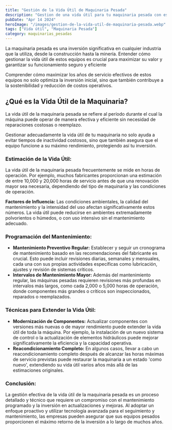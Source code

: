 ```yaml
---
title: "Gestión de la Vida Útil de Maquinaria Pesada"
description: "Gestion de una vida útil para tu maquinaria pesada con estrategias efectivas de mantenimiento y renovación."
pubDate: "Apr 14 2024"
heroImage: "/images/gestion-de-la-vida-util-de-maquinaria-pesada.webp"
tags: ["Vida útil", "Maquinaria Pesada"]
category: maquinarias_pesadas
---
```


La maquinaria pesada es una inversión significativa en cualquier industria que la utiliza, desde la construcción hasta la minería. Entender cómo gestionar la vida útil de estos equipos es crucial para maximizar su valor y garantizar su funcionamiento seguro y eficiente

Comprender cómo maximizar los años de servicio efectivos de estos equipos no solo optimiza la inversión inicial, sino que también contribuye a la sostenibilidad y reducción de costos operativos.

## ¿Qué es la Vida Útil de la Maquinaria?

La vida útil de la maquinaria pesada se refiere al período durante el cual la máquina puede operar de manera efectiva y eficiente sin necesidad de reparaciones costosas o reemplazo.

Gestionar adecuadamente la vida útil de tu maquinaria no solo ayuda a evitar tiempos de inactividad costosos, sino que también asegura que el equipo funcione a su máximo rendimiento, protegiendo así tu inversión.

### Estimación de la Vida Útil:

La vida útil de la maquinaria pesada frecuentemente se mide en horas de operación. Por ejemplo, muchos fabricantes proporcionan una estimación de entre 10,000 y 20,000 horas de servicio antes de que una renovación mayor sea necesaria, dependiendo del tipo de maquinaria y las condiciones de operación.

**Factores de Influencia:** Las condiciones ambientales, la calidad del mantenimiento y la intensidad del uso afectan significativamente estos números. La vida útil puede reducirse en ambientes extremadamente polvorientos o húmedos, o con uso intensivo sin el mantenimiento adecuado.

### Programación del Mantenimiento:

- **Mantenimiento Preventivo Regular:** Establecer y seguir un cronograma de mantenimiento basado en las recomendaciones del fabricante es crucial. Esto puede incluir revisiones diarias, semanales y mensuales, cada una con sus propias actividades específicas como lubricación, ajustes y revisión de sistemas críticos.
- **Intervalos de Mantenimiento Mayor:** Además del mantenimiento regular, las máquinas pesadas requieren revisiones más profundas en intervalos más largos, como cada 2,000 o 5,000 horas de operación, donde componentes más grandes o críticos son inspeccionados, reparados o reemplazados.

### Técnicas para Extender la Vida Útil:

- **Modernización de Componentes:** Actualizar componentes con versiones más nuevas o de mayor rendimiento puede extender la vida útil de toda la máquina. Por ejemplo, la instalación de un nuevo sistema de control o la actualización de elementos hidráulicos puede mejorar significativamente la eficiencia y la capacidad operativa.
- **Reacondicionamiento Completo:** En algunos casos, llevar a cabo un reacondicionamiento completo después de alcanzar las horas máximas de servicio previstas puede restaurar la maquinaria a un estado 'como nuevo', extendiendo su vida útil varios años más allá de las estimaciones originales.

### Conclusión:

La gestión efectiva de la vida útil de la maquinaria pesada es un proceso detallado y técnico que requiere un compromiso con el mantenimiento programado y la inversión en actualizaciones y mejoras. Al adoptar un enfoque proactivo y utilizar tecnología avanzada para el seguimiento y mantenimiento, las empresas pueden asegurar que sus equipos pesados proporcionen el máximo retorno de la inversión a lo largo de muchos años.

